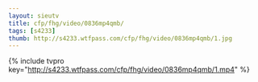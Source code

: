 ```yaml
--- 
layout: sieutv
title: cfp/fhg/video/0836mp4qmb/
tags: [s4233]
thumb: http://s4233.wtfpass.com/cfp/fhg/video/0836mp4qmb/1.jpg
---
```

{% include tvpro key="http://s4233.wtfpass.com/cfp/fhg/video/0836mp4qmb/1.mp4" %} 
